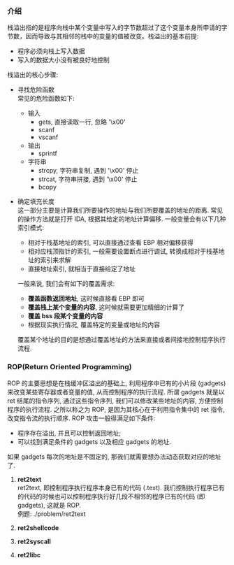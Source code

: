### 介绍
栈溢出指的是程序向栈中某个变量中写入的字节数超过了这个变量本身所申请的字节数，因而导致与其相邻的栈中的变量的值被改变。栈溢出的基本前提:
* 程序必须向栈上写入数据
* 写入的数据大小没有被良好地控制  
  
栈溢出的核心步骤:  
* 寻找危险函数  
  常见的危险函数如下:
  * 输入
    * gets, 直接读取一行, 忽略 '\x00'
    * scanf
    * vscanf
  * 输出
    * sprintf
  * 字符串
    * strcpy, 字符串复制, 遇到 '\x00' 停止
    * strcat, 字符串拼接, 遇到 '\x00' 停止
    * bcopy
* 确定填充长度  
  这一部分主要是计算我们所要操作的地址与我们所要覆盖的地址的距离. 常见的操作方法就是打开 IDA, 根据其给定的地址计算偏移. 一般变量会有以下几种索引模式:  
  * 相对于栈基地址的索引, 可以直接通过查看 EBP 相对偏移获得
  * 相对应栈顶指针的索引, 一般需要设置断点进行调试, 转换成相对于栈基地址的索引来求解
  * 直接地址索引, 就相当于直接给定了地址  
  
  一般来说, 我们会有如下的覆盖需求:  
  * **覆盖函数返回地址**, 这时候直接看 EBP 即可
  * **覆盖栈上某个变量的内容**, 这时候就需要更加精细的计算了
  * **覆盖 bss 段某个变量的内容**
  * 根据现实执行情况, 覆盖特定的变量或地址的内容

   覆盖某个地址的目的是想通过覆盖地址的方法来直接或者间接地控制程序执行流程.

### ROP(Return Oriented Programming)
ROP 的主要思想是在栈缓冲区溢出的基础上, 利用程序中已有的小片段 (gadgets) 来改变某些寄存器或者变量的值, 从而控制程序的执行流程. 所谓 gadgets 就是以 ret 结尾的指令序列, 通过这些指令序列, 我们可以修改某些地址的内容, 方便控制程序的执行流程. 之所以称之为 ROP, 是因为其核心在于利用指令集中的 ret 指令, 改变指令流的执行顺序. ROP 攻击一般得满足如下条件:  
* 程序存在溢出, 并且可以控制返回地址;
* 可以找到满足条件的 gadgets 以及相应 gadgets 的地址.  
  
如果 gadgets 每次的地址是不固定的, 那我们就需要想办法动态获取对应的地址了.

1. **ret2text**  
  ret2text, 即控制程序执行程序本身已有的代码 (.text). 我们控制执行程序已有的代码的时候也可以控制程序执行好几段不相邻的程序已有的代码 (即 gadgets), 这就是 ROP.  
  例题: ./problem/ret2text

2. **ret2shellcode**
   
3. **ret2syscall**
4. **ret2libc**
